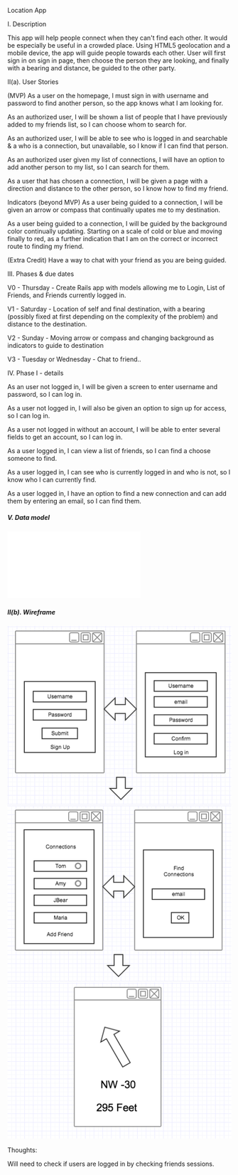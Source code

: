 Location App

I. Description

This app will help people connect when they can't find each other. It would be especially be useful in a crowded place. Using HTML5 geolocation and a mobile device, the app will guide people towards each other. User will first sign in on sign in page, then choose the person they are looking, and finally with a bearing and distance, be guided to the other party.

II(a). User Stories

(MVP) As a user on the homepage, I must sign in with username and password to find another person, so the app knows what I am looking for.

As an authorized user, I will be shown a list of people that I have previously added to my friends list, so I can choose whom to search for.

As an authorized user, I will be able to see who is logged in and searchable & a who is a connection, but unavailable, so I know if I can find that person.

As an authorized user given my list of connections, I will have an option to add another person to my list, so I can search for them.

As a user that has chosen a connection, I will be given a page with a direction and distance to the other person, so I know how to find my friend.

Indicators (beyond MVP) As a user being guided to a connection, I will be given an arrow or compass that continually upates me to my destination.

As a user being guided to a connection, I will be guided by the background color continually updating. Starting on a scale of cold or blue and moving finally to red, as a further indication that I am on the correct or incorrect route to finding my friend.

(Extra Credit) Have a way to chat with your friend as you are being guided.

III. Phases & due dates

V0 - Thursday - Create Rails app with models allowing me to Login, List of Friends, and Friends currently logged in.

V1 - Saturday - Location of self and final destination, with a bearing (possibly fixed at first depending on the complexity of the problem) and distance to the destination.

V2 - Sunday - Moving arrow or compass and changing background as indicators to guide to destination

V3 - Tuesday or Wednesday - Chat to friend..

IV. Phase I - details

As an user not logged in, I will be given a screen to enter username and password, so I can log in.

As a user not logged in, I will also be given an option to sign up for access, so I can log in.

As a user not logged in without an account, I will be able to enter several fields to get an account, so I can log in.

As a user logged in, I can view a list of friends, so I can find a choose someone to find.

As a user logged in, I can see who is currently logged in and who is not, so I know who I can currently find.

As a user logged in, I have an option to find a new connection and can add them by entering an email, so I can find them.

##### V. Data model

![data model](./info/erd.pdf)

##### II(b). Wireframe

![wireframe](./info/wireframe1.png)
![wireframe](./info/wireframe2.png)
![wireframe](./info/wireframe3.png)

Thoughts:

Will need to check if users are logged in by checking friends sessions.